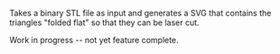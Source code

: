 Takes a binary STL file as input and generates a SVG that contains the
triangles "folded flat" so that they can be laser cut.

Work in progress -- not yet feature complete.
